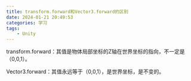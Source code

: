 ```yaml
---
title: transform.forward和Vector3.forward的区别
date: 2024-01-21 20:49:53
categories: 学习
tags: 
    - Unity
---
```


transform.forward：其值是物体局部坐标的Z轴在世界坐标的指向，不一定是（0,0,1）。

Vector3.forward：其值永远等于（0,0,1），是世界坐标，是不变的。
